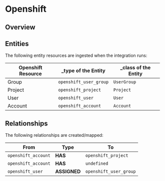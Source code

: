 # Openshift

## Overview

## Entities

The following entity resources are ingested when the integration runs:

| Openshift Resource | \_type of the Entity   | \_class of the Entity |
| ------------------ | ---------------------- | --------------------- |
| Group              | `openshift_user_group` | `UserGroup`           |
| Project            | `openshift_project`    | `Project`             |
| User               | `openshift_user`       | `User`                |
| Account            | `openshift_account`    | `Account`             |

## Relationships

The following relationships are created/mapped:

| From                | Type         | To                     |
| ------------------- | ------------ | ---------------------- |
| `openshift_account` | **HAS**      | `openshift_project`    |
| `openshift_account` | **HAS**      | `undefined`            |
| `openshift_user`    | **ASSIGNED** | `openshift_user_group` |
